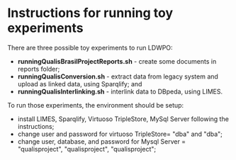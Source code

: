 Instructions for running toy experiments
===

There are three possible toy experiments to run LDWPO:  
* **runningQualisBrasilProjectReports.sh** - create some documents in reports folder;
* **runningQualisConversion.sh** - extract data from legacy system and upload as linked data, using Sparqlify; and
* **runningQualisInterlinking.sh** - interlink data to DBpeda, using LIMES.

To run those experiments, the environment should be setup:
* install LIMES, Sparqlify, Virtuoso TripleStore, MySql Server following the instructions; 
* change user and password for virtuoso TripleStore= "dba" and "dba";
* change user, database, and password for Mysql Server = "qualisproject", "qualisproject", "qualisproject";

